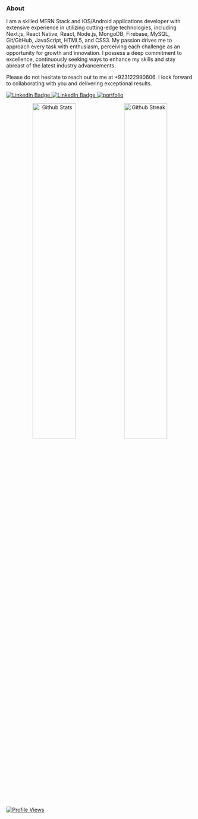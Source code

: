 ###  About

I am a skilled MERN Stack and iOS/Android applications developer with extensive experience in utilizing cutting-edge technologies, including Next.js, React Native, React, Node.js, MongoDB, Firebase, MySQL, Git/GitHub, JavaScript, HTML5, and CSS3.
My passion drives me to approach every task with enthusiasm, perceiving each challenge as an opportunity for growth and innovation. I possess a deep commitment to excellence, continuously seeking ways to enhance my skills and stay abreast of the latest industry advancements.

Please do not hesitate to reach out to me at +923122990606. I look forward to collaborating with you and delivering exceptional results.




<div id="badges">
 <a href="https://www.linkedin.com/comm/mynetwork/discovery-see-all?usecase=PEOPLE_FOLLOWS&followMember=muhammad-ibrahim-khan-68111a1a1">
    <img src="https://img.shields.io/badge/Download_CV-white?style=for-the-badge&logoColor=black" alt="LinkedIn Badge"/>
  </a>
  <a href="https://www.linkedin.com/comm/mynetwork/discovery-see-all?usecase=PEOPLE_FOLLOWS&followMember=muhammad-ibrahim-khan-68111a1a1">
    <img src="https://img.shields.io/badge/LinkedIn-black?style=for-the-badge&logo=linkedin&logoColor=white" alt="LinkedIn Badge"/>
  </a>
   <a href="https://portfolio-muhammad-ibrahim-khan-ubit.netlify.app/">
    <img src="https://img.shields.io/badge/portfolio-black?style=for-the-badge&logo=next.js&logoColor=white" alt="portfolio"/>
  </a>


<p align="center">
    <a href="https://github.com/Muhammad-Ibrahim-Amjad64"><img width="48%" alt="Github Stats" src="https://github-readme-stats.vercel.app/api?username=Muhammad-Ibrahim-Amjad64&theme=dracula&show_icons=true&hide_border=true"></a>
    <a href="https://github.com/Muhammad-Ibrahim-Amjad64"><img width="48%" alt="Github Streak" src="https://github-readme-streak-stats.herokuapp.com?user=Muhammad-Ibrahim-Amjad64&theme=dracula&hide_border=true"></a>
</p>
<p align="center">
   
 <a href="https://github.com/Muhammad-Ibrahim-Amjad64"><img alt="Profile Views" src="https://komarev.com/ghpvc/?username=Muhammad-Ibrahim-Amjad64&style=flat-square"></a>

 
</div>
              






